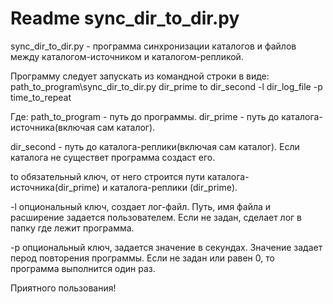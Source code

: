 # Readme sync_dir_to_dir.py

sync_dir_to_dir.py - программа синхронизации каталогов и файлов между каталогом-источником и каталогом-репликой.

Программу следует запускать из командной строки в виде: path_to_program\sync_dir_to_dir.py dir_prime to dir_second  -l dir_log_file  -p  time_to_repeat

Где:
path_to_program - путь до программы.
dir_prime - путь до каталога-источника(включая сам каталог).

dir_second - путь до каталога-реплики(включая сам каталог). Если каталога не существет программа создаст его.

to  обязательный ключ, от него строится пути каталога-источника(dir_prime) и каталога-реплики (dir_prime).

-l опциональный ключ, создает лог-файл. Путь, имя файла и расширение задается пользователем. Если не задан, сделает лог в папку где лежит программа. 

-p  опциональный ключ, задается значение в секундах. Значение задает перод повторения программы. Если не задан или равен 0, то программа выполнится  один раз.

Приятного пользования! 
